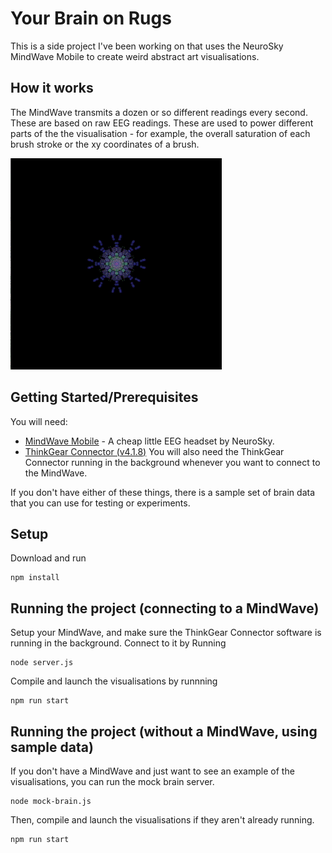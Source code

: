 # Your Brain on Rugs

This is a side project I've been working on that uses the NeuroSky MindWave Mobile to create weird abstract art visualisations.

## How it works

The MindWave transmits a dozen or so different readings every second. These are based on raw EEG readings. These are used to power different parts of the the visualisation - for example, the overall saturation of each brush stroke or the xy coordinates of a brush.

![Example Visualisation](examples/mandela.gif)

## Getting Started/Prerequisites

You will need:

* [MindWave Mobile](https://store.neurosky.com/) - A cheap little EEG headset by NeuroSky.
* [ThinkGear Connector (v4.1.8)](http://developer.neurosky.com/docs/doku.php?id=thinkgear_connector_tgc) You will also need the ThinkGear Connector running in the background whenever you want to connect to the MindWave.

If you don't have either of these things, there is a sample set of brain data that you can use for testing or experiments.


## Setup

Download and run

```
npm install

```

## Running the project (connecting to a MindWave)

Setup your MindWave, and make sure the ThinkGear Connector software is running in the background. Connect to it by Running

```
node server.js
```

Compile and launch the visualisations by runnning

```
npm run start
```

## Running the project (without a MindWave, using sample data)

If you don't have a MindWave and just want to see an example of the visualisations, you can run the mock brain server.

```
node mock-brain.js
```

Then, compile and launch the visualisations if they aren't already running.


```
npm run start
```
